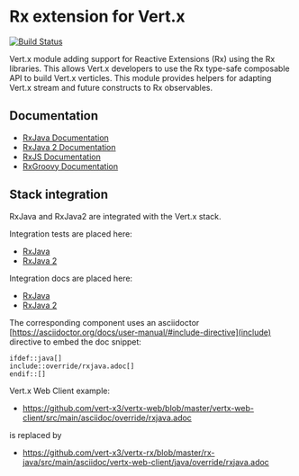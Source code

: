 # Rx extension for Vert.x

[![Build Status](https://vertx.ci.cloudbees.com/buildStatus/icon?job=vert.x3-rx)](https://vertx.ci.cloudbees.com/view/vert.x-3/job/vert.x3-rx/)

Vert.x module adding support for Reactive Extensions (Rx) using the Rx libraries. This
allows Vert.x developers to use the Rx type-safe composable API to build Vert.x verticles.
This module provides helpers for adapting Vert.x stream and future constructs to Rx observables.

## Documentation

* [RxJava Documentation](http://vertx.io/docs/vertx-rx/java/)
* [RxJava 2 Documentation](http://vertx.io/docs/vertx-rx/java2/)
* [RxJS Documentation](http://vertx.io/docs/vertx-rx/js/)
* [RxGroovy Documentation](http://vertx.io/docs/vertx-rx/groovy/)

## Stack integration

RxJava and RxJava2 are integrated with the Vert.x stack.

Integration tests are placed here:

* [RxJava](https://github.com/vert-x3/vertx-rx/tree/master/rx-java/src/test/java/io/vertx/it)
* [RxJava 2](https://github.com/vert-x3/vertx-rx/tree/master/rx-java2/src/test/java/io/vertx/it)

Integration docs are placed here:

* [RxJava](https://github.com/vert-x3/vertx-rx/tree/master/rx-java/src/main/asciidoc)
* [RxJava 2](https://github.com/vert-x3/vertx-rx/tree/master/rx-java2/src/main/asciidoc)

The corresponding component uses an asciidoctor [https://asciidoctor.org/docs/user-manual/#include-directive](include) directive
to embed the doc snippet:

```
ifdef::java[]
include::override/rxjava.adoc[]
endif::[]
```

Vert.x Web Client example:

* https://github.com/vert-x3/vertx-web/blob/master/vertx-web-client/src/main/asciidoc/override/rxjava.adoc

is replaced by

* https://github.com/vert-x3/vertx-rx/blob/master/rx-java/src/main/asciidoc/vertx-web-client/java/override/rxjava.adoc
